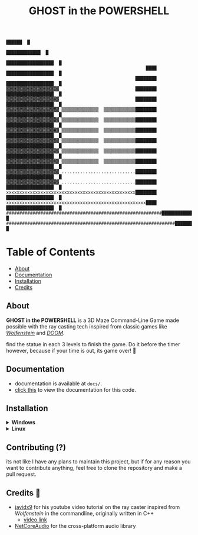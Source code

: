 <h1 align=center>GHOST in the POWERSHELL</h1>

<!-- TODO: Add and embed overview video or GIF here-->
```

                                                                                
                                                                       ██████  █
                                                                █████████████  █
                                                           ██████████████████  █
                                                     ████  ██████████████████  █
                                                 ████████  ██████████████████  █
▓▓▓▓▓▓▓▓▓▓▓▓▓▓▓▓▓▓▓▓                             ████████  ██████████████████  █
▓▓▓▓▓▓▓▓▓▓▓▓▓▓▓▓▓▓▓▓                             ████████  ██████████████████  █
▓▓▓▓▓▓▓▓▓▓▓▓▓▓▓▓▓▓▓▓ ▒▒▒▒▒▒▒▒▒▒▒▒▒▒  ▒▒▒▒▒▒▒▒▒▒▒▒████████  ██████████████████  █
▓▓▓▓▓▓▓▓▓▓▓▓▓▓▓▓▓▓▓▓ ▒▒▒▒▒▒▒▒▒▒▒▒▒▒  ▒▒▒▒▒▒▒▒▒▒▒▒████████  ██████████████████  █
▓▓▓▓▓▓▓▓▓▓▓▓▓▓▓▓▓▓▓▓ ▒▒▒▒▒▒▒▒▒▒▒▒▒▒  ▒▒▒▒▒▒▒▒▒▒▒▒████████  ██████████████████  █
▓▓▓▓▓▓▓▓▓▓▓▓▓▓▓▓▓▓▓▓ ▒▒▒▒▒▒▒▒▒▒▒▒▒▒  ▒▒▒▒▒▒▒▒▒▒▒▒████████  ██████████████████  █
▓▓▓▓▓▓▓▓▓▓▓▓▓▓▓▓▓▓▓▓ ▒▒▒▒▒▒▒▒▒▒▒▒▒▒  ▒▒▒▒▒▒▒▒▒▒▒▒████████  ██████████████████  █
▓▓▓▓▓▓▓▓▓▓▓▓▓▓▓▓▓▓▓▓ ▒▒▒▒▒▒▒▒▒▒▒▒▒▒  ▒▒▒▒▒▒▒▒▒▒▒▒████████  ██████████████████  █
▓▓▓▓▓▓▓▓▓▓▓▓▓▓▓▓▓▓▓▓ ............................████████  ██████████████████  █
▓▓▓▓▓▓▓▓▓▓▓▓▓▓▓▓▓▓▓▓ ............................████████  ██████████████████  █
xxxxxxxxxxxxxxxxxxxxxxxxxxxxxxxxxxxxxxxxxxxxxxxxx████████  ██████████████████  █
xxxxxxxxxxxxxxxxxxxxxxxxxxxxxxxxxxxxxxxxxxxxxxxxxxxxx████  ██████████████████  █
###########################################################██████████████████  █
################################################################█████████████  █
```

# Table of Contents
- [About](#about)
- [Documentation](#documentation)
- [Installation](#installation)
- [Credits](#credits-)

## About
**GHOST in the POWERSHELL** is a 3D Maze Command-Line Game made possible with the ray casting tech inspired from classic games like *[Wolfenstein](https://en.wikipedia.org/wiki/Wolfenstein_3D#Development)* and *[DOOM](https://en.wikipedia.org/wiki/Doom_(1993_video_game))*.

find the statue in each 3 levels to finish the game. Do it before the timer however, because if your time is out, its game over! 👻

## Documentation
- documentation is available at `docs/`.
- [click this](./docs/Docs.md) to view the documentation for this code.

## Installation

<details>
<summary><b>Windows</b></summary>

before all else, make sure you have dotnet ≥ v8.0 installed for your system already.
[dotnet 8.0 link](https://dotnet.microsoft.com/en-us/download/dotnet/8.0)

(also, im not sure if dotnet 9.0 works, but it should i believe)

## From source
  - Clone the repository.
  - open your terminal, and navigate through the repo's directory
```sh
# cd (change directory)
$ cd /path/to/project/ghost-in-the-powershell

# cd to src/
$ cd src/
```
  - then in the `src/` directory, run:
  ```sh
  # restore nuGet package dependencies
  $ dotnet restore
  
  # run the program
  $ dotnet run
  ```
- or, running the program through your IDE should also work. Just make sure you're in the `src/` path.

 ## precompiled binaries
- a `.exe` file is planned to be released soon.

</details>

<details>
<summary><b>Linux</b></summary>

before all else, make sure you have dotnet ≥ v8.0 installed for your system already:

```sh
# Arch Linux
$ sudo pacman -S dotnet-sdk

# Debian
$ sudo apt install dotnet-sdk-8.0

# Fedora Linux
$ sudo dnf install dotnet-sdk-8.0
```
for any other distros, look on how to install dotnet for your respective package manager. you can always consult the official website: [dotnet 8.0 link](https://dotnet.microsoft.com/en-us/download/dotnet/8.0)

(also, im not sure if dotnet 9.0 works, but it should i believe)

### From Source
  - Clone the repository.
  - open your terminal, and navigate through the repo's directory
```sh
# cd (change directory)
$ cd /path/to/project/ghost-in-the-powershell

# cd to src/
$ cd src/
```

  - then in the `src/` directory, run:
  ```sh
  # restore nuGet package dependencies
  $ dotnet restore
  
  # run the program
  $ dotnet run
  ```
- or, running the program through your IDE should also work. Just make sure you're in the `src/` path.
</details>

## Contributing (?)
its not like I have any plans to maintain this project, but if for any reason you want to contribute anything, feel free to clone the repository and make a pull request.

## Credits 🎉
- [javidx9](https://www.youtube.com/@javidx9) for his youtube video tutorial on the ray caster inspired from *Wolfenstein* in the commandline, originally written in C++
    -  [video link](https://www.youtube.com/watch?v=xW8skO7MFYw)
- [NetCoreAudio](https://github.com/mobiletechtracker/NetCoreAudio) for the cross-platform audio library
